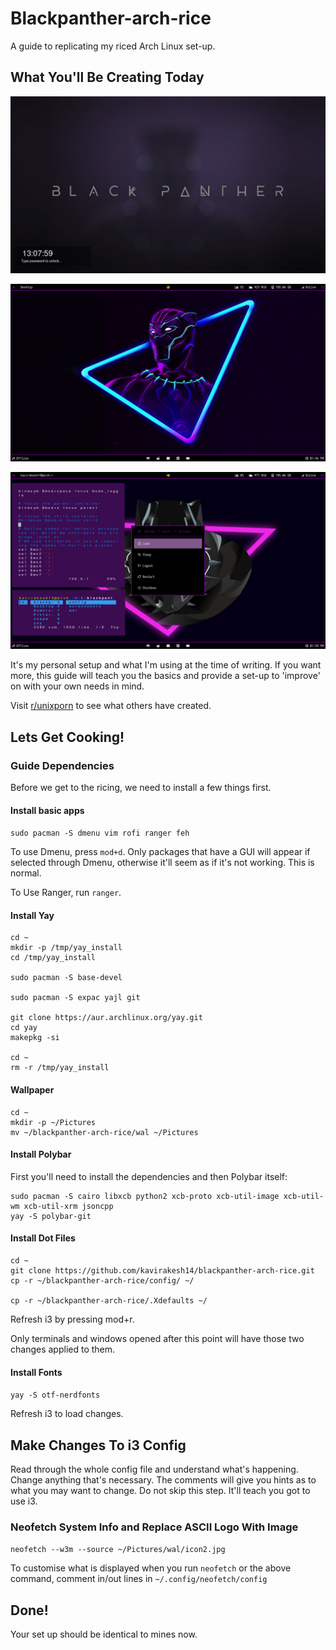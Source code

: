 # Blackpanther-arch-rice
A guide to replicating my riced Arch Linux set-up. 
## What You'll Be Creating Today

![The Setup](https://github.com/kavirakesh14/blackpanther-arch-rice/blob/master-branch/screenshots/lockscreen.png)

![The Setup](https://github.com/kavirakesh14/blackpanther-arch-rice/blob/master-branch/screenshots/home.png)

![The Setup](https://github.com/kavirakesh14/blackpanther-arch-rice/blob/master-branch/screenshots/powermenu.png)

It's my personal setup and what I'm using at the time of writing. If you want more, this guide will teach you the basics and provide a set-up to 'improve' on with your own needs in mind.

Visit [r/unixporn](https://www.reddit.com/r/unixporn/) to see what others have created.

## Lets Get Cooking!

### Guide Dependencies

Before we get to the ricing, we need to install a few things first.

#### Install basic apps

`sudo pacman -S dmenu vim rofi ranger feh`

To use Dmenu, press `mod+d`. Only packages that have a GUI will appear if selected through Dmenu, otherwise it'll seem as if it's not working. This is normal.

To Use Ranger, run `ranger`.

#### Install Yay

```
cd ~
mkdir -p /tmp/yay_install
cd /tmp/yay_install

sudo pacman -S base-devel

sudo pacman -S expac yajl git

git clone https://aur.archlinux.org/yay.git
cd yay
makepkg -si

cd ~
rm -r /tmp/yay_install
```
#### Wallpaper
```
cd ~
mkdir -p ~/Pictures
mv ~/blackpanther-arch-rice/wal ~/Pictures
```
#### Install Polybar

First you'll need to install the dependencies and then Polybar itself:
```
sudo pacman -S cairo libxcb python2 xcb-proto xcb-util-image xcb-util-wm xcb-util-xrm jsoncpp
yay -S polybar-git
```
#### Install Dot Files

```
cd ~
git clone https://github.com/kavirakesh14/blackpanther-arch-rice.git
cp -r ~/blackpanther-arch-rice/config/ ~/

cp -r ~/blackpanther-arch-rice/.Xdefaults ~/
```
Refresh i3 by pressing mod+r.

Only terminals and windows opened after this point will have those two changes applied to them.
#### Install Fonts

`yay -S otf-nerdfonts`

Refresh i3 to load changes.

## Make Changes To i3 Config
Read through the whole config file and understand what's happening. Change anything that's necessary. The comments will give you hints as to what you may want to change. Do not skip this step. It'll teach you got to use i3.

### Neofetch System Info and Replace ASCII Logo With Image

`neofetch --w3m --source ~/Pictures/wal/icon2.jpg`

To customise what is displayed when you run `neofetch` or the above command, comment in/out lines in `~/.config/neofetch/config`

## Done!

Your set up should be identical to mines now.
